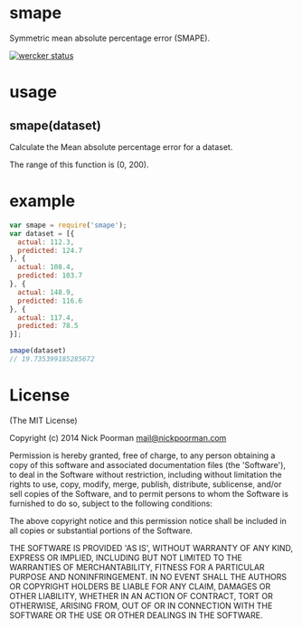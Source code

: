 # smape

Symmetric mean absolute percentage error (SMAPE).

[![wercker status](https://app.wercker.com/status/af805a6296c610b6113f4780610c6e72/s "wercker status")](https://app.wercker.com/project/bykey/af805a6296c610b6113f4780610c6e72)

# usage
## smape(dataset)

Calculate the Mean absolute percentage error for a dataset.

The range of this function is (0, 200).

# example

```javascript
var smape = require('smape');
var dataset = [{
  actual: 112.3,
  predicted: 124.7
}, {
  actual: 108.4,
  predicted: 103.7
}, {
  actual: 148.9,
  predicted: 116.6
}, {
  actual: 117.4,
  predicted: 78.5
}];

smape(dataset)
// 19.735399185285672
```


# License

(The MIT License)

Copyright (c) 2014 Nick Poorman <mail@nickpoorman.com>

Permission is hereby granted, free of charge, to any person obtaining a copy of this software and associated documentation files (the 'Software'), to deal in the Software without restriction, including without limitation the rights to use, copy, modify, merge, publish, distribute, sublicense, and/or sell copies of the Software, and to permit persons to whom the Software is furnished to do so, subject to the following conditions:

The above copyright notice and this permission notice shall be included in all copies or substantial portions of the Software.

THE SOFTWARE IS PROVIDED 'AS IS', WITHOUT WARRANTY OF ANY KIND, EXPRESS OR IMPLIED, INCLUDING BUT NOT LIMITED TO THE WARRANTIES OF MERCHANTABILITY, FITNESS FOR A PARTICULAR PURPOSE AND NONINFRINGEMENT. IN NO EVENT SHALL THE AUTHORS OR COPYRIGHT HOLDERS BE LIABLE FOR ANY CLAIM, DAMAGES OR OTHER LIABILITY, WHETHER IN AN ACTION OF CONTRACT, TORT OR OTHERWISE, ARISING FROM, OUT OF OR IN CONNECTION WITH THE SOFTWARE OR THE USE OR OTHER DEALINGS IN THE SOFTWARE.
